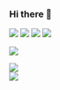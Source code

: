 ### Hi there 👋

![](https://img.shields.io/badge/Python-FFD43B?style=for-the-badge&logo=python&logoColor=white)
![](https://img.shields.io/badge/PyTorch-EE4C2C?style=for-the-badge&logo=pytorch&logoColor=white)
![](https://img.shields.io/badge/Weights_&_Biases-FFBE00?style=for-the-badge&logo=WeightsAndBiases&logoColor=white)
![](https://img.shields.io/badge/Ubuntu-E95420?style=for-the-badge&logo=ubuntu&logoColor=white)  
  
  
![](https://github-readme-activity-graph.cyclic.app/graph?username=simon-donike)  

![](https://github-readme-stats-git-masterrstaa-rickstaa.vercel.app/api?username=simon-donike)  
![](https://komarev.com/ghpvc/?simon-donike)
